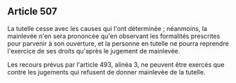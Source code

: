 Article 507
----
La tutelle cesse avec les causes qui l'ont déterminée ; néanmoins, la mainlevée
n'en sera prononcée qu'en observant les formalités prescrites pour parvenir à
son ouverture, et la personne en tutelle ne pourra reprendre l'exercice de ses
droits qu'après le jugement de mainlevée.

Les recours prévus par l'article 493, alinéa 3, ne peuvent être exercés que
contre les jugements qui refusent de donner mainlevée de la tutelle.
